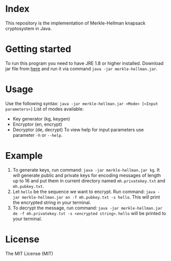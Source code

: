# Index
This repository is the implementation of Merkle-Hellman knapsack cryptosystem in Java. 

# Getting started
To run this program you need to have JRE  1.8 or higher installed.
Download jar file from [here](https://github.com/golikov-nik/merkle-hellman/releases) and run it via command `java -jar merkle-hellman.jar`.

# Usage
Use the following syntax:
`java -jar merkle-hellman.jar <Mode> [<Input parameters>]`
List of modes available:
- Key generator (kg, keygen)
- Encryptor (en, encrypt)
- Decryptor (de, decrypt)
To view help for input parameters use parameter `-h` or `--help`.

# Example
1. To generate keys, run command:
`java -jar merkle-hellman.jar kg`.
It will generate public and private keys for encoding messages of length up to 16 and put them in current directory named `mh.privatekey.txt` and `mh.pubkey.txt`.
2. Let `hello` be the sequence we want to encrypt. Run command:
`java -jar merkle-hellman.jar en -f mh.pubkey.txt -s hello`.
This will print the encrypted string in your terminal.
3. To decrypt the message, run command:
`java -jar merkle-hellman.jar de -f mh.privatekey.txt -s <encrypted string>`.
`hello` will be printed to your terminal.

# License
The MIT License (MIT)
